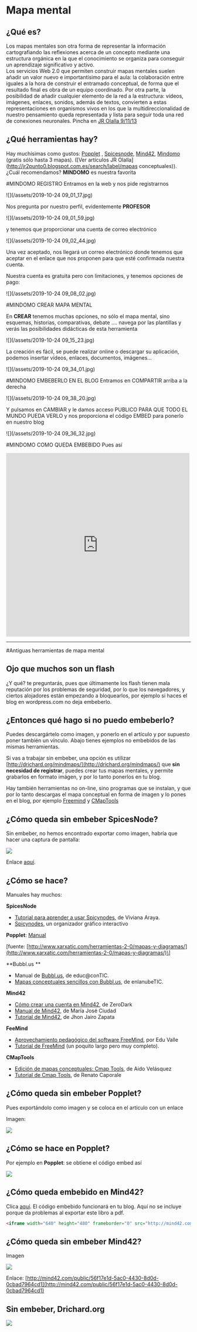 # Mapa mental

## ¿Qué es?

Los mapas mentales son otra forma de representar la información cartografiando las reflexiones acerca de un concepto mediante una estructura orgánica en la que el conocimiento se organiza para conseguir un aprendizaje significativo y activo.  
Los servicios Web 2.0 que permiten construir mapas mentales suelen añadir un valor nuevo e importantísimo para el aula: la colaboración entre iguales a la hora de construir el entramado conceptual, de forma que el resultado final es obra de un equipo coordinado. Por otra parte, la posibilidad de añadir cualquier elemento de la red a la estructura: vídeos, imágenes, enlaces, sonidos, además de textos, convierten a estas representaciones en organismos vivos en los que la multidireccionalidad de nuestro pensamiento queda representada y lista para seguir toda una red de conexiones neuronales. Pincha en [JR Olalla 9/11/13](http://jr2punto0.blogspot.com.es/2013/11/mapas-mentales.html)

## ¿Qué herramientas hay?

Hay muchísimas como gustos: [Popplet](http://popplet.com/) , [Spicesnode](http://www.spicynodes.org/), [Mind42](http://mind42.com/), [Mindomo](https://www.mindomo.com/es/) \(gratis sólo hasta 3 mapas\).  \([Ver artículos JR Olalla](http://jr2punto0.blogspot.com.es/search/label/mapas conceptuales)\). ¿Cuál recomendamos? **MINDOMO** es nuestra favorita

#MINDOMO REGISTRO
Entramos en la web y nos pide registrarnos

![](/assets/2019-10-24 09_01_17.jpg)

Nos pregunta por nuestro perfil, evidentemente **PROFESOR**

![](/assets/2019-10-24 09_01_59.jpg)

y tenemos que proporcionar una cuenta de correo electrónico

![](/assets/2019-10-24 09_02_44.jpg)

Una vez aceptado, nos llegará un correo electrónico donde tenemos que aceptar en el enlace que nos proponen para que esté confirmada nuestra cuenta.

Nuestra cuenta es gratuita pero con limitaciones, y tenemos opciones de pago:

![](/assets/2019-10-24 09_08_02.jpg)

#MINDOMO CREAR MAPA MENTAL

En **CREAR** tenemos muchas opciones, no sólo el mapa mental, sino esquemas, historias, comparativas, debate .... navega por las plantillas y verás las posibilidades didácticas de esta herramienta

![](/assets/2019-10-24 09_15_23.jpg)

La creación es fácil, se puede realizar online o descargar su aplicación, podemos insertar vídeos, enlaces, documentos, imágenes...

![](/assets/2019-10-24 09_34_01.jpg)

#MINDOMO EMBEBERLO EN EL BLOG
Entramos en COMPARTIR arriba a la derecha

![](/assets/2019-10-24 09_38_20.jpg)

Y pulsamos en CAMBIAR y le damos acceso PUBLICO PARA QUE TODO EL MUNDO PUEDA VERLO y nos proporciona el código EMBED para ponerlo en nuestro blog

![](/assets/2019-10-24 09_36_32.jpg)

#MINDOMO COMO QUEDA EMBEBIDO
Pues así

<iframe width="500" height="500" src="https://www.mindomo.com/mindmap/organigrama-dd523cd56fcf42cfbf370b4b57f23079" frameborder="0" allowfullscreen>Your browser does not support frames. <a href="https://www.mindomo.com/mindmap/organigrama-dd523cd56fcf42cfbf370b4b57f23079" target="_blank">View</a> this map on its original site. It was created using <a href="https://www.mindomo.com" target="_blank">Mindomo</a>.</iframe>

---
#Antiguas herramientas de mapa mental
## Ojo que muchos son un flash

¿Y qué? te preguntarás, pues que últimamente los flash tienen mala reputación por los problemas de seguridad, por lo que los navegadores, y ciertos alojadores están empezando a bloquearlos, por ejemplo si haces el blog en wordpress.com no deja embeberlo.

## ¿Entonces qué hago si no puedo embeberlo?

Puedes descargártelo como imagen, y ponerlo en el artículo y por supuesto poner también un vínculo. Abajo tienes ejemplos no embebidos de las mismas herramientas.

Si vas a trabajar sin embeber, una opción es utilizar [http://drichard.org/mindmaps/](http://drichard.org/mindmaps/) que **sin necesidad de registrar**, puedes crear tus mapas mentales, y permite grabarlos en formato imágen, y por lo tanto ponerlos en tu blog.

Hay también herramientas no on-line, sino programas que se instalan, y que por lo tanto descargas el mapa conceptual en forma de imagen y lo pones en el blog, por ejemplo [Freemind](http://freemind.sourceforge.net/wiki/index.php/Main_Page) y [CMapTools](http://cmap.ihmc.us/)

## ¿Cómo queda sin embeber SpicesNode?

Sin embeber, no hemos encontrado exportar como imagen, habría que hacer una captura de pantalla:

![](img/cateduspicesnode.png)

Enlace [aquí](http://www.spicynodes.org/a/1063dae41faf762d665f89c47fe64352).

## ¿Cómo se hace?

Manuales hay muchos:

**SpicesNode**

* [Tutorial para aprender a usar Spicynodes](http://www.slideboom.com/presentations/136537), de Viviana Araya.
* [Spicynodes](http://www.slideshare.net/santiav/spicynodes-5874559), un organizador gráfico interactivo

**Popplet**: [Manual ](http://recursostic.educacion.es/observatorio/web/gl/internet/aplicaciones-web/1029-popplet)

\[fuente: [http://www.xarxatic.com/herramientas-2-0/mapas-y-diagramas/](http://www.xarxatic.com/herramientas-2-0/mapas-y-diagramas/)\]

**Bubbl.us **

* Manual de [Bubbl.us](http://www.educacontic.es/va/blog/crea-y-comparte-mapas-conceptuales-con-bubbl-us), de educ@conTIC.
* [Mapas conceptuales sencillos con Bubbl.us](http://www.enlanubetic.com.es/2012/09/mapas-conceptuales-sencillos-con-bubblus.html#.XLb-RugzY2w), de enlanubeTIC.

**Mind42**

* [Cómo crear una cuenta en Mind42](http://www.slideshare.net/ZeroDark/manual-de-min42), de ZeroDark
* [Manual de Mind42](http://es.scribd.com/doc/30862212/Manual-Mind42), de María José Ciudad
* [Tutorial de Mind42](http://es.calameo.com/read/0005765212f065a90f10a), de Jhon Jairo Zapata

**FeeMind**

* [Aprovechamiento pedagógico del software FreeMind](http://www.slideshare.net/edu140271/tutorial-freemind), por Edu Valle
* [Tutorial de FreeMind](https://www.youtube.com/watch?v=jNNgaPyR_Vc&vl=es) \(un poquito largo pero muy completo\).

**CMapTools**

* [Edición de mapas conceptuales: Cmap Tools](http://es.scribd.com/doc/2465505/Edicion-de-mapas-conceptuales-Cmap-Tools), de Aido Velásquez
* [Tutorial de Cmap Tools](http://issuu.com/colegio776/docs/tutorialcmaptools), de Renato Caporale

## ¿Cómo queda sin embeber Popplet?

Pues exportándolo como imagen y se coloca en el artículo con un enlace

Imagen:

![](img/poppletcatedu.png)

## ¿Cómo se hace en Popplet?

Por ejemplo en **Popplet**: se obtiene el código embed así

![](img/embebidoPopplet.png)

## ¿Cómo queda embebido en Mind42?

Clica [aquí](http://mind42.com/mindmap/56f17e1d-5ac0-4430-8d0d-0cbad7964cd1). El código embebido funcionará en tu blog. Aquí no se incluye porque da problemas al exportar este libro a pdf.

```html
<iframe width="640" height="480" frameborder="0" src="http://mind42.com/mindmap/56f17e1d-5ac0-4430-8d0d-0cbad7964cd1?rel=embed"></iframe>
```

## ¿Cómo queda sin embeber Mind42?

Imagen

![](img/mind42catedu.png)

Enlace: [http://mind42.com/public/56f17e1d-5ac0-4430-8d0d-0cbad7964cd1](http://mind42.com/public/56f17e1d-5ac0-4430-8d0d-0cbad7964cd1)

## Sin embeber, Drichard.org

![](img/catedudrichard.png)

